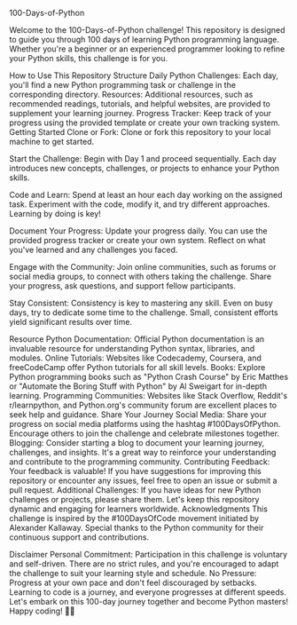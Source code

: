 100-Days-of-Python

Welcome to the 100-Days-of-Python challenge! This repository is designed to guide you through 100 days of learning Python programming language. Whether you're a beginner or an experienced programmer looking to refine your Python skills, this challenge is for you.

How to Use This Repository
Structure
Daily Python Challenges: Each day, you'll find a new Python programming task or challenge in the corresponding directory.
Resources: Additional resources, such as recommended readings, tutorials, and helpful websites, are provided to supplement your learning journey.
Progress Tracker: Keep track of your progress using the provided template or create your own tracking system.
Getting Started
Clone or Fork: Clone or fork this repository to your local machine to get started.

Start the Challenge: Begin with Day 1 and proceed sequentially. Each day introduces new concepts, challenges, or projects to enhance your Python skills.

Code and Learn: Spend at least an hour each day working on the assigned task. Experiment with the code, modify it, and try different approaches. Learning by doing is key!

Document Your Progress: Update your progress daily. You can use the provided progress tracker or create your own system. Reflect on what you've learned and any challenges you faced.

Engage with the Community: Join online communities, such as forums or social media groups, to connect with others taking the challenge. Share your progress, ask questions, and support fellow participants.

Stay Consistent: Consistency is key to mastering any skill. Even on busy days, try to dedicate some time to the challenge. Small, consistent efforts yield significant results over time.

Resource
Python Documentation: Official Python documentation is an invaluable resource for understanding Python syntax, libraries, and modules.
Online Tutorials: Websites like Codecademy, Coursera, and freeCodeCamp offer Python tutorials for all skill levels.
Books: Explore Python programming books such as "Python Crash Course" by Eric Matthes or "Automate the Boring Stuff with Python" by Al Sweigart for in-depth learning.
Programming Communities: Websites like Stack Overflow, Reddit's r/learnpython, and Python.org's community forum are excellent places to seek help and guidance.
Share Your Journey
Social Media: Share your progress on social media platforms using the hashtag #100DaysOfPython. Encourage others to join the challenge and celebrate milestones together.
Blogging: Consider starting a blog to document your learning journey, challenges, and insights. It's a great way to reinforce your understanding and contribute to the programming community.
Contributing
Feedback: Your feedback is valuable! If you have suggestions for improving this repository or encounter any issues, feel free to open an issue or submit a pull request.
Additional Challenges: If you have ideas for new Python challenges or projects, please share them. Let's keep this repository dynamic and engaging for learners worldwide.
Acknowledgments
This challenge is inspired by the #100DaysOfCode movement initiated by Alexander Kallaway. Special thanks to the Python community for their continuous support and contributions.

Disclaimer
Personal Commitment: Participation in this challenge is voluntary and self-driven. There are no strict rules, and you're encouraged to adapt the challenge to suit your learning style and schedule.
No Pressure: Progress at your own pace and don't feel discouraged by setbacks. Learning to code is a journey, and everyone progresses at different speeds.
Let's embark on this 100-day journey together and become Python masters! Happy coding! 🐍✨
